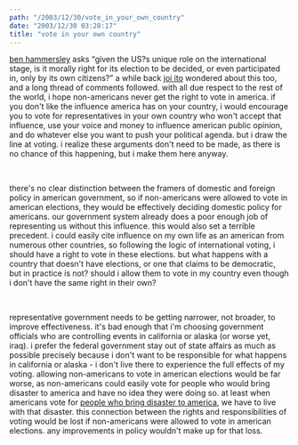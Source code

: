 ```yaml
---
path: "/2003/12/30/vote_in_your_own_country" 
date: "2003/12/30 03:28:17" 
title: "vote in your own country" 
---
```

<p><a href="http://www.benhammersley.com/dparchives/007955.html">ben hammersley</a> asks <q>given the US?s unique role on the international stage, is it morally right for its election to be decided, or even participated in, only by its own citizens?</q> a while back <a href="http://joi.ito.com/archives/2003/11/14/a_global_democracy.html">joi ito</a> wondered about this too, and a long thread of comments followed. with all due respect to the rest of the world, i hope non-americans never get the right to vote in america. if you don't like the influence america has on your country, i would encourage you to vote for representatives in your own country who won't accept that influence, use your voice and money to influence american public opinion, and do whatever else you want to push your political agenda. but i draw the line at voting. i realize these arguments don't need to be made, as there is no chance of this happening, but i make them here anyway.</p><br><p>there's no clear distinction between the framers of domestic and foreign policy in american government, so if non-americans were allowed to vote in american elections, they would be effectively deciding domestic policy for americans. our government system already does a poor enough job of representing us without this influence. this would also set a terrible precedent. i could easily cite influence on my own life as an american from numerous other countries, so following the logic of international voting, i should have a right to vote in these elections. but what happens with a country that doesn't have elections, or one that claims to be democratic, but in practice is not? should i allow them to vote in my country even though i don't have the same right in their own?</p><br><p>representative government needs to be getting narrower, not broader, to improve effectiveness. it's bad enough that i'm choosing government officials who are controlling events in california or alaska (or worse yet, iraq). i prefer the federal government stay out of state affairs as much as possible precisely because i don't want to be responsible for what happens in california or alaska - i don't live there to experience the full effects of my voting. allowing non-americans to vote in american elections would be far worse, as non-americans could easily vote for people who would bring disaster to america and have no idea they were doing so. at least when americans vote for <a href="http://www.georgewbush.com/">people who bring disaster to america</a>, we have to live with that disaster. this connection between the rights and responsibilities of voting would be lost if non-americans were allowed to vote in american elections. any improvements in policy wouldn't make up for that loss.</p>